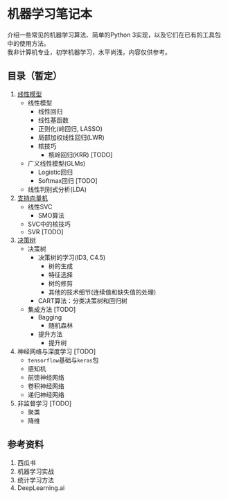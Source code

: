 机器学习笔记本
============
介绍一些常见的机器学习算法、简单的Python 3实现，以及它们在已有的工具包中的使用方法。  
我非计算机专业，初学机器学习，水平尚浅，内容仅供参考。

目录（暂定）
----------------
1. [线性模型](1_LinearModel.ipynb)
    - 线性模型
        + 线性回归
        + 线性基函数
        + 正则化(岭回归, LASSO)
        + 局部加权线性回归(LWR)
        + 核技巧
            * 核岭回归(KRR) [TODO]
    - 广义线性模型(GLMs)
        + Logistic回归
        + Softmax回归 [TODO]
    - 线性判别式分析(LDA)
2. [支持向量机](2_SVM.ipynb)
    - 线性SVC
        + SMO算法
    - SVC中的核技巧
    - SVR [TODO]
3. [决策树](3_Trees.ipynb)
    - 决策树
        + 决策树的学习(ID3, C4.5)
            * 树的生成
            * 特征选择
            * 树的修剪
            * 其他的技术细节(连续值和缺失值的处理)
        + CART算法：分类决策树和回归树
    - 集成方法 [TODO]
        + Bagging
            * 随机森林
        + 提升方法
            * 提升树
4. 神经网络与深度学习 [TODO]
    - `tensorflow`基础与`keras`包
    - 感知机
    - 前馈神经网络
    - 卷积神经网络
    - 递归神经网络
5. 非监督学习 [TODO]
    - 聚类
    - 降维
    

参考资料
------------
1. 西瓜书
2. 机器学习实战
3. 统计学习方法
4. DeepLearning.ai